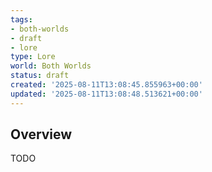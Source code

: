 ```yaml
---
tags:
- both-worlds
- draft
- lore
type: Lore
world: Both Worlds
status: draft
created: '2025-08-11T13:08:45.855963+00:00'
updated: '2025-08-11T13:08:48.513621+00:00'
---
```




## Overview

TODO
